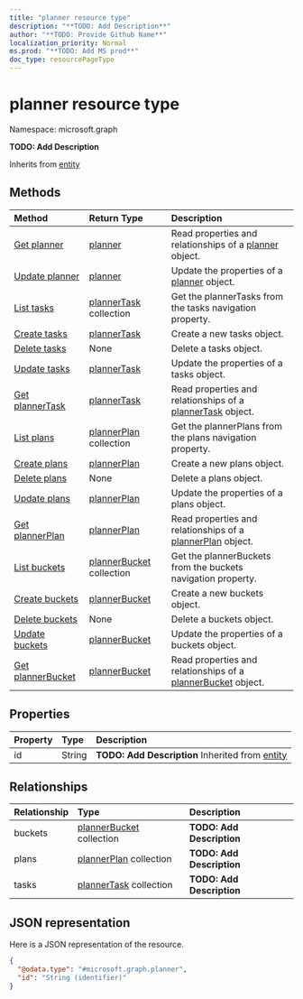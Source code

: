 ```yaml
---
title: "planner resource type"
description: "**TODO: Add Description**"
author: "**TODO: Provide Github Name**"
localization_priority: Normal
ms.prod: "**TODO: Add MS prod**"
doc_type: resourcePageType
---
```


# planner resource type


Namespace: microsoft.graph

**TODO: Add Description**


Inherits from [entity](../resources/entity.md)

## Methods
|Method|Return Type|Description|
|:---|:---|:---|
|[Get planner](../api/planner-get.md)|[planner](../resources/planner.md)|Read properties and relationships of a [planner](../resources/planner.md) object.|
|[Update planner](../api/planner-update.md)|[planner](../resources/planner.md)|Update the properties of a [planner](../resources/planner.md) object.|
|[List tasks](../api/planner-list-tasks.md)|[plannerTask](../resources/plannertask.md) collection|Get the plannerTasks from the tasks navigation property.|
|[Create tasks](../api/planner-post-tasks.md)|[plannerTask](../resources/plannertask.md)|Create a new tasks object.|
|[Delete tasks](../api/planner-delete-tasks.md)|None|Delete a tasks object.|
|[Update tasks](../api/planner-update-tasks.md)|[plannerTask](../resources/plannertask.md)|Update the properties of a tasks object.|
|[Get plannerTask](../api/plannertask-get.md)|[plannerTask](../resources/plannertask.md)|Read properties and relationships of a [plannerTask](../resources/plannertask.md) object.|
|[List plans](../api/planner-list-plans.md)|[plannerPlan](../resources/plannerplan.md) collection|Get the plannerPlans from the plans navigation property.|
|[Create plans](../api/planner-post-plans.md)|[plannerPlan](../resources/plannerplan.md)|Create a new plans object.|
|[Delete plans](../api/planner-delete-plans.md)|None|Delete a plans object.|
|[Update plans](../api/planner-update-plans.md)|[plannerPlan](../resources/plannerplan.md)|Update the properties of a plans object.|
|[Get plannerPlan](../api/plannerplan-get.md)|[plannerPlan](../resources/plannerplan.md)|Read properties and relationships of a [plannerPlan](../resources/plannerplan.md) object.|
|[List buckets](../api/planner-list-buckets.md)|[plannerBucket](../resources/plannerbucket.md) collection|Get the plannerBuckets from the buckets navigation property.|
|[Create buckets](../api/planner-post-buckets.md)|[plannerBucket](../resources/plannerbucket.md)|Create a new buckets object.|
|[Delete buckets](../api/planner-delete-buckets.md)|None|Delete a buckets object.|
|[Update buckets](../api/planner-update-buckets.md)|[plannerBucket](../resources/plannerbucket.md)|Update the properties of a buckets object.|
|[Get plannerBucket](../api/plannerbucket-get.md)|[plannerBucket](../resources/plannerbucket.md)|Read properties and relationships of a [plannerBucket](../resources/plannerbucket.md) object.|

## Properties
|Property|Type|Description|
|:---|:---|:---|
|id|String|**TODO: Add Description** Inherited from [entity](../resources/entity.md)|

## Relationships
|Relationship|Type|Description|
|:---|:---|:---|
|buckets|[plannerBucket](../resources/plannerbucket.md) collection|**TODO: Add Description**|
|plans|[plannerPlan](../resources/plannerplan.md) collection|**TODO: Add Description**|
|tasks|[plannerTask](../resources/plannertask.md) collection|**TODO: Add Description**|

## JSON representation
Here is a JSON representation of the resource.
<!-- {
  "blockType": "resource",
  "keyProperty": "id",
  "@odata.type": "microsoft.graph.planner",
  "baseType": "microsoft.graph.entity",
  "openType": false
}
-->
``` json
{
  "@odata.type": "#microsoft.graph.planner",
  "id": "String (identifier)"
}
```

